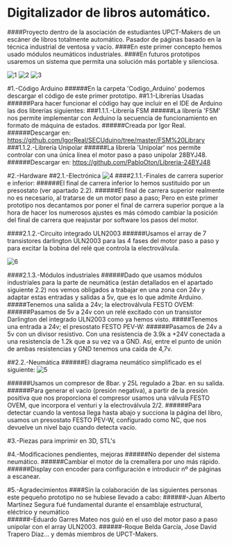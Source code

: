 Digitalizador de libros automático.
============================
####Proyecto dentro de la asociación de estudiantes UPCT-Makers de un escáner de libros totalmente automático. Pasador de páginas basado en la técnica industrial de ventosa y vacío.
####En este primer concepto hemos usado módulos neumáticos industriales.
####En futuros prototipos usaremos un sistema que permita una solución más portable y silenciosa.

![1](http://i.gyazo.com/fb20c3760d65ccf924531efab7c1a3b4.png)
![2](http://i.gyazo.com/1a5dec6576b23358d52b24a8013a377f.png)
![3](http://i.gyazo.com/74e7db85763c5f15cc9b6696c042dec1.png)

#1.-Código Arduino
######En la carpeta 'Codigo_Arduino' podemos descargar el código de este primer prototipo.
##1.1-Librerías Usadas
######Para hacer funcionar el código hay que incluir en el IDE de Arduino las dos librerías siguientes:
###1.1.1.-Librería FSM
######La librería 'FSM' nos permite implementar con Arduino la secuencia de funcionamiento en formato de máquina de estados.
######Creada por Igor Real.
######Descargar en: https://github.com/IgorReal/SECUduino/tree/master/FSM%20Library
###1.1.2.-Librería Unipolar
######La librería 'Unipolar' nos permite controlar con una única línea el motor paso a paso unipolar 28BYJ48.
######Descargar en: https://github.com/PabloOton/Libreria-24BYJ48

#2.-Hardware
##2.1.-Electrónica
![4](http://i.gyazo.com/ca455526cdab26c6c30360fc9e291077.png)
####2.1.1.-Finales de carrera superior e inferior: 
######El final de carrera inferior lo hemos sustituido por un presostato (ver apartado 2.2). 
######El final de carrera superior realmente no es necesario, al tratarse de un motor paso a paso; Pero en este primer prototipo nos decantamos por poner el final de carrera superior porque a la hora de hacer los numerosos ajustes es más cómodo cambiar la posición del final de carrera que reajustar por software los pasos del motor.

####2.1.2.-Circuito integrado ULN2003
######Usamos el array de 7 transistores darlington ULN2003 para las 4 fases del motor paso a paso y para excitar la bobina del relé que controla la electroválvula.

![6](http://i.gyazo.com/349e4aad2ffad7543b9b2e6c0176a0b0.png)

####2.1.3.-Módulos industriales
######Dado que usamos módulos industriales para la parte de neumática (están detallados en el apartado siguiente 2.2) nos vemos obligados a trabajar en una zona con 24v y adaptar estas entradas y salidas a 5v, que es lo que admite Arduino. 
#####Tenemos una salida a 24v; la electroválvula FESTO OVEM: 
######Pasamos de 5v a 24v con un relé excitado con un transistor Darlington del integrado ULN2003 como ya hemos visto.
#####Tenemos una entrada a 24v; el presostato FESTO PEV-W: 
######Pasamos de 24v a 5v con un divisor resistivo. Con una resistencia de 3.9k a +24V conectada a una resistencia de 1.2k que a su vez va a GND. Así, entre el punto de unión de ambas resistencias y GND tenemos una caída de 4,7v.

##2.2.-Neumática
######El diagrama neumático simplificado es el siguiente:
![5](http://i.gyazo.com/766c2b8b3302a408c1d8a34390902d5c.png)

######Usamos un compresor de 8bar. y 25L regulado a 2bar. en su salida.
######Para generar el vacío (presión negativa), a partir de la presión positiva que nos proporciona el compresor usamos una válvula FESTO OVEM, que incorpora el venturi y la electroválvula 2/2.
######Para detectar cuando la ventosa llega hasta abajo y succiona la página del libro, usamos un presostato FESTO PEV-W, configurado como NC, que nos devuelve un nivel bajo cuando detecta vacío. 

#3.-Piezas para imprimir en 3D, STL's


#4.-Modificaciones pendientes, mejoras
######No depender del sistema neumático.
######Cambiar el motor de la cremallera por uno más rápido. 
######Display con encoder para configuración e introducir nº de páginas a escanear.

#5.-Agradecimientos
####Sin la colaboración de las siguientes personas este pequeño prototipo no se hubiese llevado a cabo:
######-Juan Alberto Martínez Segura fué fundamental durante el ensamblaje estructural, eléctrico y neumático  
######-Eduardo Garres Mateo nos guió en el uso del motor paso a paso unipolar con el array ULN2003.
######-Roque Belda García, Jose David Trapero Díaz... y demás miembros de UPCT-Makers.



